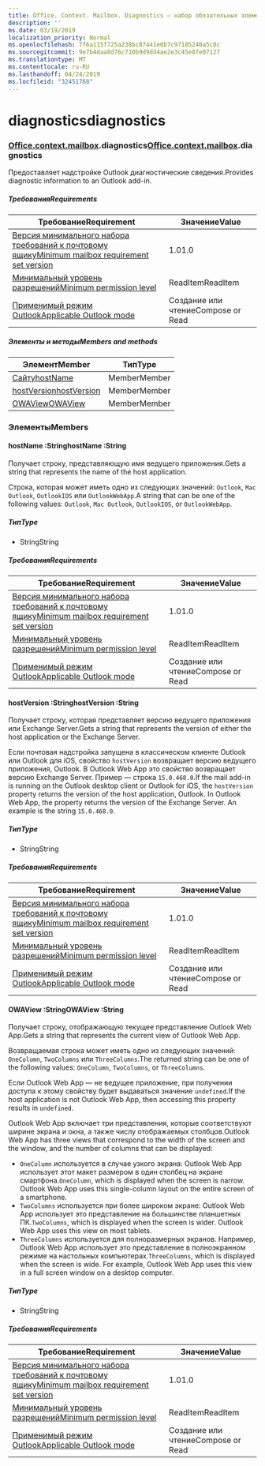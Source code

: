 ```yaml
---
title: Office. Context. Mailbox. Diagnostics — набор обязательных элементов 1,6
description: ''
ms.date: 03/19/2019
localization_priority: Normal
ms.openlocfilehash: 7f6a115f725a238bc87441e0b7c97185240a5c0c
ms.sourcegitcommit: 9e7b4daa8d76c710b9d9dd4ae2e3c45e8fe07127
ms.translationtype: MT
ms.contentlocale: ru-RU
ms.lasthandoff: 04/24/2019
ms.locfileid: "32451768"
---
```

# <a name="diagnostics"></a><span data-ttu-id="d8596-102">diagnostics</span><span class="sxs-lookup"><span data-stu-id="d8596-102">diagnostics</span></span>

### <a name="officeofficemdcontextofficecontextmdmailboxofficecontextmailboxmddiagnostics"></a><span data-ttu-id="d8596-103">[Office](Office.md)[.context](Office.context.md)[.mailbox](Office.context.mailbox.md).diagnostics</span><span class="sxs-lookup"><span data-stu-id="d8596-103">[Office](Office.md)[.context](Office.context.md)[.mailbox](Office.context.mailbox.md).diagnostics</span></span>

<span data-ttu-id="d8596-104">Предоставляет надстройке Outlook диагностические сведения.</span><span class="sxs-lookup"><span data-stu-id="d8596-104">Provides diagnostic information to an Outlook add-in.</span></span>

##### <a name="requirements"></a><span data-ttu-id="d8596-105">Требования</span><span class="sxs-lookup"><span data-stu-id="d8596-105">Requirements</span></span>

|<span data-ttu-id="d8596-106">Требование</span><span class="sxs-lookup"><span data-stu-id="d8596-106">Requirement</span></span>| <span data-ttu-id="d8596-107">Значение</span><span class="sxs-lookup"><span data-stu-id="d8596-107">Value</span></span>|
|---|---|
|[<span data-ttu-id="d8596-108">Версия минимального набора требований к почтовому ящику</span><span class="sxs-lookup"><span data-stu-id="d8596-108">Minimum mailbox requirement set version</span></span>](/office/dev/add-ins/reference/requirement-sets/outlook-api-requirement-sets)| <span data-ttu-id="d8596-109">1.0</span><span class="sxs-lookup"><span data-stu-id="d8596-109">1.0</span></span>|
|[<span data-ttu-id="d8596-110">Минимальный уровень разрешений</span><span class="sxs-lookup"><span data-stu-id="d8596-110">Minimum permission level</span></span>](/outlook/add-ins/understanding-outlook-add-in-permissions)| <span data-ttu-id="d8596-111">ReadItem</span><span class="sxs-lookup"><span data-stu-id="d8596-111">ReadItem</span></span>|
|[<span data-ttu-id="d8596-112">Применимый режим Outlook</span><span class="sxs-lookup"><span data-stu-id="d8596-112">Applicable Outlook mode</span></span>](/outlook/add-ins/#extension-points)| <span data-ttu-id="d8596-113">Создание или чтение</span><span class="sxs-lookup"><span data-stu-id="d8596-113">Compose or Read</span></span>|

##### <a name="members-and-methods"></a><span data-ttu-id="d8596-114">Элементы и методы</span><span class="sxs-lookup"><span data-stu-id="d8596-114">Members and methods</span></span>

| <span data-ttu-id="d8596-115">Элемент</span><span class="sxs-lookup"><span data-stu-id="d8596-115">Member</span></span> | <span data-ttu-id="d8596-116">Тип</span><span class="sxs-lookup"><span data-stu-id="d8596-116">Type</span></span> |
|--------|------|
| [<span data-ttu-id="d8596-117">Сайту</span><span class="sxs-lookup"><span data-stu-id="d8596-117">hostName</span></span>](#hostname-string) | <span data-ttu-id="d8596-118">Member</span><span class="sxs-lookup"><span data-stu-id="d8596-118">Member</span></span> |
| [<span data-ttu-id="d8596-119">hostVersion</span><span class="sxs-lookup"><span data-stu-id="d8596-119">hostVersion</span></span>](#hostversion-string) | <span data-ttu-id="d8596-120">Member</span><span class="sxs-lookup"><span data-stu-id="d8596-120">Member</span></span> |
| [<span data-ttu-id="d8596-121">OWAView</span><span class="sxs-lookup"><span data-stu-id="d8596-121">OWAView</span></span>](#owaview-string) | <span data-ttu-id="d8596-122">Member</span><span class="sxs-lookup"><span data-stu-id="d8596-122">Member</span></span> |

### <a name="members"></a><span data-ttu-id="d8596-123">Элементы</span><span class="sxs-lookup"><span data-stu-id="d8596-123">Members</span></span>

####  <a name="hostname-string"></a><span data-ttu-id="d8596-124">hostName :String</span><span class="sxs-lookup"><span data-stu-id="d8596-124">hostName :String</span></span>

<span data-ttu-id="d8596-125">Получает строку, представляющую имя ведущего приложения.</span><span class="sxs-lookup"><span data-stu-id="d8596-125">Gets a string that represents the name of the host application.</span></span>

<span data-ttu-id="d8596-126">Строка, которая может иметь одно из следующих значений: `Outlook`, `Mac Outlook`, `OutlookIOS` или `OutlookWebApp`.</span><span class="sxs-lookup"><span data-stu-id="d8596-126">A string that can be one of the following values: `Outlook`, `Mac Outlook`, `OutlookIOS`, or `OutlookWebApp`.</span></span>

##### <a name="type"></a><span data-ttu-id="d8596-127">Тип</span><span class="sxs-lookup"><span data-stu-id="d8596-127">Type</span></span>

*   <span data-ttu-id="d8596-128">String</span><span class="sxs-lookup"><span data-stu-id="d8596-128">String</span></span>

##### <a name="requirements"></a><span data-ttu-id="d8596-129">Требования</span><span class="sxs-lookup"><span data-stu-id="d8596-129">Requirements</span></span>

|<span data-ttu-id="d8596-130">Требование</span><span class="sxs-lookup"><span data-stu-id="d8596-130">Requirement</span></span>| <span data-ttu-id="d8596-131">Значение</span><span class="sxs-lookup"><span data-stu-id="d8596-131">Value</span></span>|
|---|---|
|[<span data-ttu-id="d8596-132">Версия минимального набора требований к почтовому ящику</span><span class="sxs-lookup"><span data-stu-id="d8596-132">Minimum mailbox requirement set version</span></span>](/office/dev/add-ins/reference/requirement-sets/outlook-api-requirement-sets)| <span data-ttu-id="d8596-133">1.0</span><span class="sxs-lookup"><span data-stu-id="d8596-133">1.0</span></span>|
|[<span data-ttu-id="d8596-134">Минимальный уровень разрешений</span><span class="sxs-lookup"><span data-stu-id="d8596-134">Minimum permission level</span></span>](/outlook/add-ins/understanding-outlook-add-in-permissions)| <span data-ttu-id="d8596-135">ReadItem</span><span class="sxs-lookup"><span data-stu-id="d8596-135">ReadItem</span></span>|
|[<span data-ttu-id="d8596-136">Применимый режим Outlook</span><span class="sxs-lookup"><span data-stu-id="d8596-136">Applicable Outlook mode</span></span>](/outlook/add-ins/#extension-points)| <span data-ttu-id="d8596-137">Создание или чтение</span><span class="sxs-lookup"><span data-stu-id="d8596-137">Compose or Read</span></span>|

####  <a name="hostversion-string"></a><span data-ttu-id="d8596-138">hostVersion :String</span><span class="sxs-lookup"><span data-stu-id="d8596-138">hostVersion :String</span></span>

<span data-ttu-id="d8596-139">Получает строку, которая представляет версию ведущего приложения или Exchange Server.</span><span class="sxs-lookup"><span data-stu-id="d8596-139">Gets a string that represents the version of either the host application or the Exchange Server.</span></span>

<span data-ttu-id="d8596-p101">Если почтовая надстройка запущена в классическом клиенте Outlook или Outlook для iOS, свойство `hostVersion` возвращает версию ведущего приложения, Outlook. В Outlook Web App это свойство возвращает версию Exchange Server. Пример — строка `15.0.468.0`.</span><span class="sxs-lookup"><span data-stu-id="d8596-p101">If the mail add-in is running on the Outlook desktop client or Outlook for iOS, the `hostVersion` property returns the version of the host application, Outlook. In Outlook Web App, the property returns the version of the Exchange Server. An example is the string `15.0.468.0`.</span></span>

##### <a name="type"></a><span data-ttu-id="d8596-143">Тип</span><span class="sxs-lookup"><span data-stu-id="d8596-143">Type</span></span>

*   <span data-ttu-id="d8596-144">String</span><span class="sxs-lookup"><span data-stu-id="d8596-144">String</span></span>

##### <a name="requirements"></a><span data-ttu-id="d8596-145">Требования</span><span class="sxs-lookup"><span data-stu-id="d8596-145">Requirements</span></span>

|<span data-ttu-id="d8596-146">Требование</span><span class="sxs-lookup"><span data-stu-id="d8596-146">Requirement</span></span>| <span data-ttu-id="d8596-147">Значение</span><span class="sxs-lookup"><span data-stu-id="d8596-147">Value</span></span>|
|---|---|
|[<span data-ttu-id="d8596-148">Версия минимального набора требований к почтовому ящику</span><span class="sxs-lookup"><span data-stu-id="d8596-148">Minimum mailbox requirement set version</span></span>](/office/dev/add-ins/reference/requirement-sets/outlook-api-requirement-sets)| <span data-ttu-id="d8596-149">1.0</span><span class="sxs-lookup"><span data-stu-id="d8596-149">1.0</span></span>|
|[<span data-ttu-id="d8596-150">Минимальный уровень разрешений</span><span class="sxs-lookup"><span data-stu-id="d8596-150">Minimum permission level</span></span>](/outlook/add-ins/understanding-outlook-add-in-permissions)| <span data-ttu-id="d8596-151">ReadItem</span><span class="sxs-lookup"><span data-stu-id="d8596-151">ReadItem</span></span>|
|[<span data-ttu-id="d8596-152">Применимый режим Outlook</span><span class="sxs-lookup"><span data-stu-id="d8596-152">Applicable Outlook mode</span></span>](/outlook/add-ins/#extension-points)| <span data-ttu-id="d8596-153">Создание или чтение</span><span class="sxs-lookup"><span data-stu-id="d8596-153">Compose or Read</span></span>|

####  <a name="owaview-string"></a><span data-ttu-id="d8596-154">OWAView :String</span><span class="sxs-lookup"><span data-stu-id="d8596-154">OWAView :String</span></span>

<span data-ttu-id="d8596-155">Получает строку, отображающую текущее представление Outlook Web App.</span><span class="sxs-lookup"><span data-stu-id="d8596-155">Gets a string that represents the current view of Outlook Web App.</span></span>

<span data-ttu-id="d8596-156">Возвращаемая строка может иметь одно из следующих значений: `OneColumn`, `TwoColumns` или `ThreeColumns`.</span><span class="sxs-lookup"><span data-stu-id="d8596-156">The returned string can be one of the following values: `OneColumn`, `TwoColumns`, or `ThreeColumns`.</span></span>

<span data-ttu-id="d8596-157">Если Outlook Web App — не ведущее приложение, при получении доступа к этому свойству будет выдаваться значение `undefined`.</span><span class="sxs-lookup"><span data-stu-id="d8596-157">If the host application is not Outlook Web App, then accessing this property results in `undefined`.</span></span>

<span data-ttu-id="d8596-158">Outlook Web App включает три представления, которые соответствуют ширине экрана и окна, а также числу отображаемых столбцов.</span><span class="sxs-lookup"><span data-stu-id="d8596-158">Outlook Web App has three views that correspond to the width of the screen and the window, and the number of columns that can be displayed:</span></span>

*   <span data-ttu-id="d8596-p102">`OneColumn` используется в случае узкого экрана: Outlook Web App использует этот макет размером в один столбец на экране смартфона.</span><span class="sxs-lookup"><span data-stu-id="d8596-p102">`OneColumn`, which is displayed when the screen is narrow. Outlook Web App uses this single-column layout on the entire screen of a smartphone.</span></span>
*   <span data-ttu-id="d8596-p103">`TwoColumns` используется при более широком экране: Outlook Web App использует это представление на большинстве планшетных ПК.</span><span class="sxs-lookup"><span data-stu-id="d8596-p103">`TwoColumns`, which is displayed when the screen is wider. Outlook Web App uses this view on most tablets.</span></span>
*   <span data-ttu-id="d8596-p104">`ThreeColumns` используется для полноразмерных экранов. Например, Outlook Web App использует это представление в полноэкранном режиме на настольных компьютерах.</span><span class="sxs-lookup"><span data-stu-id="d8596-p104">`ThreeColumns`, which is displayed when the screen is wide. For example, Outlook Web App uses this view in a full screen window on a desktop computer.</span></span>

##### <a name="type"></a><span data-ttu-id="d8596-165">Тип</span><span class="sxs-lookup"><span data-stu-id="d8596-165">Type</span></span>

*   <span data-ttu-id="d8596-166">String</span><span class="sxs-lookup"><span data-stu-id="d8596-166">String</span></span>

##### <a name="requirements"></a><span data-ttu-id="d8596-167">Требования</span><span class="sxs-lookup"><span data-stu-id="d8596-167">Requirements</span></span>

|<span data-ttu-id="d8596-168">Требование</span><span class="sxs-lookup"><span data-stu-id="d8596-168">Requirement</span></span>| <span data-ttu-id="d8596-169">Значение</span><span class="sxs-lookup"><span data-stu-id="d8596-169">Value</span></span>|
|---|---|
|[<span data-ttu-id="d8596-170">Версия минимального набора требований к почтовому ящику</span><span class="sxs-lookup"><span data-stu-id="d8596-170">Minimum mailbox requirement set version</span></span>](/office/dev/add-ins/reference/requirement-sets/outlook-api-requirement-sets)| <span data-ttu-id="d8596-171">1.0</span><span class="sxs-lookup"><span data-stu-id="d8596-171">1.0</span></span>|
|[<span data-ttu-id="d8596-172">Минимальный уровень разрешений</span><span class="sxs-lookup"><span data-stu-id="d8596-172">Minimum permission level</span></span>](/outlook/add-ins/understanding-outlook-add-in-permissions)| <span data-ttu-id="d8596-173">ReadItem</span><span class="sxs-lookup"><span data-stu-id="d8596-173">ReadItem</span></span>|
|[<span data-ttu-id="d8596-174">Применимый режим Outlook</span><span class="sxs-lookup"><span data-stu-id="d8596-174">Applicable Outlook mode</span></span>](/outlook/add-ins/#extension-points)| <span data-ttu-id="d8596-175">Создание или чтение</span><span class="sxs-lookup"><span data-stu-id="d8596-175">Compose or Read</span></span>|
